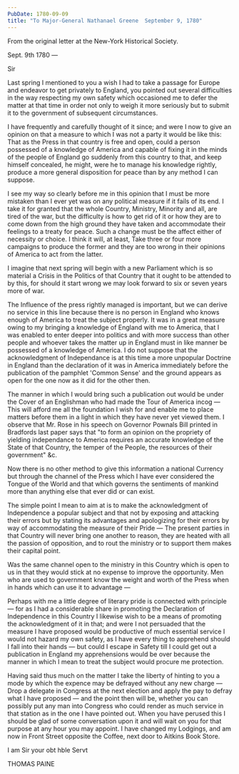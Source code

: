 ```yaml
---
PubDate: 1780-09-09
title: "To Major-General Nathanael Greene  September 9, 1780"
---
```


   From the original letter at the New-York Historical Society.

   Sept. 9th 1780 &mdash;

   Sir

   Last spring I mentioned to you a wish I had to take a passage for Europe
   and endeavor to get privately to England, you pointed out several
   difficulties in the way respecting my own safety which occasioned me to
   defer the matter at that time in order not only to weigh it more
   seriously but to submit it to the government of subsequent circumstances.

   I have frequently and carefully thought of it since; and were I now to
   give an opinion on that a measure to which I was not a party it would be
   like this: That as the Press in that country is free and open, could a
   person possessed of a knowledge of America and capable of fixing it in
   the minds of the people of England go suddenly from this country to that,
   and keep himself concealed, he might, were he to manage his knowledge
   rightly, produce a more general disposition for peace than by any method I
   can suppose.

   I see my way so clearly before me in this opinion that I must be more
   mistaken than I ever yet was on any political measure if it fails of its
   end. I take it for granted that the whole Country, Ministry, Minority and
   all, are tired of the war, but the difficulty is how to get rid of it or
   how they are to come down from the high ground they have taken and
   accommodate their feelings to a treaty for peace. Such a change must be
   the affect either of necessity or choice. I think it will, at least,
   Take three or four more campaigns to produce the former and they are too wrong
   in their opinions of America to act from the latter. 
   
   I imagine that next spring will begin with a new Parliament which is so material a Crisis in
   the Politics of that Country that it ought to be attended to by this, for
   should it start wrong we may look forward to six or seven years more of
   war.

   The Influence of the press rightly managed is important, but we can derive
   no service in this line because there is no person in England who knows
   enough of America to treat the subject properly. It was in a great measure
   owing to my bringing a knowledge of England with me to America, that I was
   enabled to enter deeper into politics and with more success than other
   people and whoever takes the matter up in England must in like manner be
   possessed of a knowledge of America. I do not suppose that the
   acknowledgment of Independance is at this time a more unpopular Doctrine
   in England than the declaration of it was in America immediately before
   the publication of the pamphlet 'Common Sense' and the ground appears as
   open for the one now as it did for the other then.

   The manner in which I would bring such a publication out would be under
   the Cover of an Englishman who had made the Tour of America incog &mdash; 
   This will afford me all the foundation I wish for and enable me to place
   matters before them in a light in which they have never yet viewed them. I
   observe that Mr. Rose in his speech on Governor Pownals Bill printed in
   Bradfords last paper says that "to form an opinion on the propriety of
   yielding independance to America requires an accurate knowledge of the
   State of that Country, the temper of the People, the resources of their
   government" &c. 
   
   Now there is no other method to give this information a
   national Currency but through the channel of the Press which I have ever
   considered the Tongue of the World and that which governs the sentiments
   of mankind more than anything else that ever did or can exist.

   The simple point I mean to aim at is to make the acknowledgment of
   Independence a popular subject and that not by exposing and attacking
   their errors but by stating its advantages and apologizing for their
   errors by way of accommodating the measure of their Pride &mdash; The present
   parties in that Country will never bring one another to reason, they are
   heated with all the passion of opposition, and to rout the ministry or to
   support them makes their capital point. 
   
   Was the same channel open to the
   ministry in this Country which is open to us in that they would stick at
   no expense to improve the opportunity. Men who are used to government know
   the weight and worth of the Press when in hands which can use it to
   advantage &mdash; 

   Perhaps with me a little degree of literary pride is connected with
   principle &mdash; for as I had a considerable share in promoting the Declaration
   of Independence in this Country I likewise wish to be a means of
   promoting the acknowledgment of it in that; and were I not persuaded that
   the measure I have proposed would be productive of much essential service 
   I would not hazard my own safety, as I have every thing to apprehend should
   I fall into their hands &mdash; but could I escape in Safety till I could get
   out a publication in England my apprehensions would be over because the
   manner in which I mean to treat the subject would procure me protection.

   Having said thus much on the matter I take the liberty of hinting to you
   a mode by which the expence may be defrayed without any new charge &mdash; Drop a
   delegate in Congress at the next election and apply the pay to defray
   what I have proposed &mdash; and the point then will be, whether you can possibly
   put any man into Congress who could render as much service in that station
   as in the one I have pointed out. When you have perused this I should be
   glad of some conversation upon it and will wait on you for that purpose
   at any hour you may appoint. I have changed my Lodgings, and am now in
   Front Street opposite the Coffee, next door to Aitkins Book Store.

   I am Sir your obt hble Servt

   THOMAS PAINE


